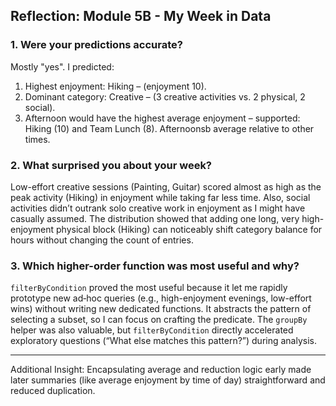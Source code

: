 ## Reflection: Module 5B - My Week in Data

### 1. Were your predictions accurate?

Mostly "yes". 
I predicted:

1. Highest enjoyment: Hiking – (enjoyment 10).
2. Dominant category: Creative – (3 creative activities vs. 2 physical, 2 social).
3. Afternoon would have the highest average enjoyment – supported: Hiking (10) and Team Lunch (8).  Afternoonsb average relative to other times.

### 2. What surprised you about your week?

Low-effort creative sessions (Painting, Guitar) scored almost as high as the peak activity (Hiking) in enjoyment while taking far less time. Also, social activities didn’t outrank solo creative work in enjoyment as I might have casually assumed. The distribution showed that adding one long, very high-enjoyment physical block (Hiking) can noticeably shift category balance for hours without changing the count of entries.

### 3. Which higher-order function was most useful and why?

`filterByCondition` proved the most useful because it let me rapidly prototype new ad‑hoc queries (e.g., high-enjoyment evenings, low-effort wins) without writing new dedicated functions. It abstracts the pattern of selecting a subset, so I can focus on crafting the predicate. The `groupBy` helper was also valuable, but `filterByCondition` directly accelerated exploratory questions (“What else matches this pattern?”) during analysis.

---

Additional Insight: Encapsulating average and reduction logic early made later summaries (like average enjoyment by time of day) straightforward and reduced duplication.
